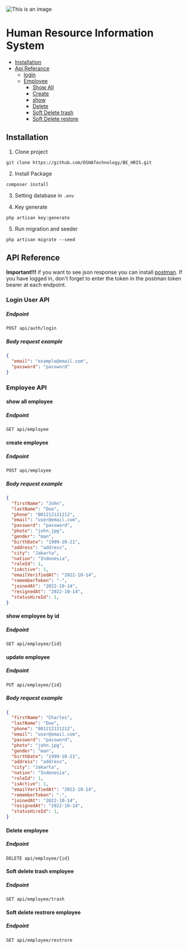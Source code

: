 ![This is an image](https://oshatechnology.com/static/media/oranye.9f948cc76edf88d2a4fc.png)

# **Human Resource Information System**
- [Installation](https://github.com/OSHATechnology/BE_HRIS/tree/develop#installation)
- [Api Referance](https://github.com/OSHATechnology/BE_HRIS/tree/develop#api-reference)
  - [login](https://github.com/OSHATechnology/BE_HRIS/tree/develop#login-user-api)
  - [Employee](https://github.com/OSHATechnology/BE_HRIS/tree/develop#login-user-api)
    - [Show All](https://github.com/OSHATechnology/BE_HRIS/tree/develop#show-all-employee) 
    - [Create](https://github.com/OSHATechnology/BE_HRIS/tree/develop#create-employee)
    - [show](https://github.com/OSHATechnology/BE_HRIS/tree/develop#show-employee-by_id)
    - [Delete](https://github.com/OSHATechnology/BE_HRIS/tree/develop#delete-employee)
    - [Soft Delete trash](https://github.com/OSHATechnology/BE_HRIS/tree/develop#soft-delete-trash-employee)
    - [Soft Delete restore](https://github.com/OSHATechnology/BE_HRIS/tree/develop#soft-delete-restore-employee)

##   **Installation**

1. Clone project
```
git clone https://github.com/OSHATechnology/BE_HRIS.git
```

2. Install Package
```
composer install
```

3. Setting database in `.env`

4. Key generate
```
php artisan key:generate
```

5. Run migration and seeder
```
php artisan migrate --seed
```

## **API Reference**
**Important!!!**
if you want to see json response you can install [postman](https://www.postman.com/). If you have logged in, don't forget to enter the token in the postman token bearer at each endpoint.

### Login User API

##### Endpoint
```
POST api/auth/login
```

##### Body request example
```json
{
  "email": "example@email.com",
  "password": "password"
}
```

### Employee API

#### show all employee
##### Endpoint
```
GET api/employee
```

#### create employee
##### Endpoint
```
POST api/employee
```
##### Body request example
```json
{
  "firstName": "John",
  "lastName": "Doe",
  "phone": "081212121212",
  "email": "user@email.com",
  "password": "password",
  "photo": "john.jpg",
  "gender": "man",
  "birthDate": "1999-10-21",
  "address": "address",
  "city": "Jakarta",
  "nation": "Indonesia",
  "roleId": 1,
  "isActive": 1,
  "emailVerifiedAt": "2022-10-14",
  "rememberToken": "-",
  "joinedAt": "2022-10-14",
  "resignedAt": "2022-10-14",
  "statusHireId": 1,
}
```

#### show employee by id
##### Endpoint
```
GET api/employee/{id}
```

#### update employee
##### Endpoint
```
PUT api/employee/{id}
```
##### Body request example
```json
{
  "firstName": "Charles",
  "lastName": "Doe",
  "phone": "081212121212",
  "email": "user@email.com",
  "password": "password",
  "photo": "john.jpg",
  "gender": "man",
  "birthDate": "1999-10-21",
  "address": "address",
  "city": "Jakarta",
  "nation": "Indonesia",
  "roleId": 1,
  "isActive": 1,
  "emailVerifiedAt": "2022-10-14",
  "rememberToken": "-",
  "joinedAt": "2022-10-14",
  "resignedAt": "2022-10-14",
  "statusHireId": 1,
}
```

#### Delete employee
##### Endpoint
```
DELETE api/employee/{id}
```

#### Soft delete trash employee
##### Endpoint
```
GET api/employee/trash
```

#### Soft delete restrore employee
##### Endpoint
```
GET api/employee/restrore
```
